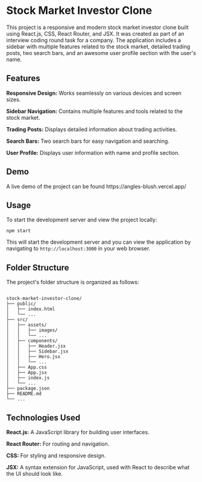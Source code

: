 # Stock Market Investor Clone

<p>This project is a responsive and modern stock market investor clone built using React.js, CSS, React Router, and JSX. It was created as part of an interview coding round task for a company. The application includes a sidebar with multiple features related to the stock market, detailed trading posts, two search bars, and an awesome user profile section with the user's name.</p>

## Features

<p><b>Responsive Design:</b> Works seamlessly on various devices and screen sizes.</p>
<p><b>Sidebar Navigation:</b> Contains multiple features and tools related to the stock market.</p>
<p><b>Trading Posts:</b> Displays detailed information about trading activities.</p>
<p><b>Search Bars:</b> Two search bars for easy navigation and searching.</p>
<p><b>User Profile:</b> Displays user information with name and profile section.</p>

## Demo

<p>A live demo of the project can be found https://angles-blush.vercel.app/ </p>

## Usage

<p>To start the development server and view the project locally:</p>

<pre><code>npm start</code></pre>

<p>This will start the development server and you can view the application by navigating to <code>http://localhost:3000</code> in your web browser.</p>

## Folder Structure

<p>The project's folder structure is organized as follows:</p>

<pre><code>
stock-market-investor-clone/
├── public/
│   ├── index.html
│   └── ...
├── src/
│   ├── assets/
│   │   ├── images/
│   │   └── ...
│   ├── components/
│   │   ├── Header.jsx
│   │   ├── Sidebar.jsx
│   │   ├── Hero.jsx
│   │   └── ...
│   ├── App.css
│   ├── App.jsx
│   ├── index.js
│   └── ...
├── package.json
├── README.md
└── ...
</code></pre>

## Technologies Used

<p><b>React.js:</b> A JavaScript library for building user interfaces.</p>
<p><b>React Router:</b> For routing and navigation.</p>
<p><b>CSS:</b> For styling and responsive design.</p>
<p><b>JSX:</b> A syntax extension for JavaScript, used with React to describe what the UI should look like.</p>

